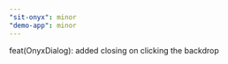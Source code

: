 ```yaml
---
"sit-onyx": minor
"demo-app": minor
---
```


feat(OnyxDialog): added closing on clicking the backdrop
